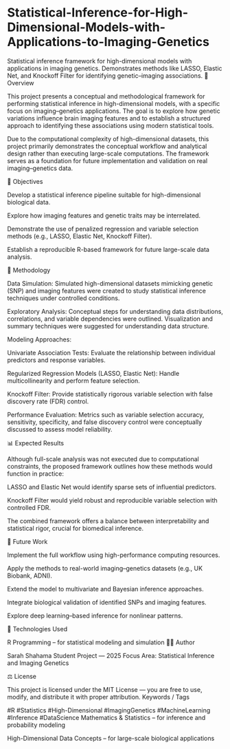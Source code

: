 # Statistical-Inference-for-High-Dimensional-Models-with-Applications-to-Imaging-Genetics
Statistical inference framework for high-dimensional models with applications in imaging genetics. Demonstrates methods like LASSO, Elastic Net, and Knockoff Filter for identifying genetic–imaging associations.
📄 Overview

This project presents a conceptual and methodological framework for performing statistical inference in high-dimensional models, with a specific focus on imaging–genetics applications. The goal is to explore how genetic variations influence brain imaging features and to establish a structured approach to identifying these associations using modern statistical tools.

Due to the computational complexity of high-dimensional datasets, this project primarily demonstrates the conceptual workflow and analytical design rather than executing large-scale computations. The framework serves as a foundation for future implementation and validation on real imaging–genetics data.

🧩 Objectives

Develop a statistical inference pipeline suitable for high-dimensional biological data.

Explore how imaging features and genetic traits may be interrelated.

Demonstrate the use of penalized regression and variable selection methods (e.g., LASSO, Elastic Net, Knockoff Filter).

Establish a reproducible R-based framework for future large-scale data analysis.

🔬 Methodology

Data Simulation:
Simulated high-dimensional datasets mimicking genetic (SNP) and imaging features were created to study statistical inference techniques under controlled conditions.

Exploratory Analysis:
Conceptual steps for understanding data distributions, correlations, and variable dependencies were outlined. Visualization and summary techniques were suggested for understanding data structure.

Modeling Approaches:

Univariate Association Tests: Evaluate the relationship between individual predictors and response variables.

Regularized Regression Models (LASSO, Elastic Net): Handle multicollinearity and perform feature selection.

Knockoff Filter: Provide statistically rigorous variable selection with false discovery rate (FDR) control.

Performance Evaluation:
Metrics such as variable selection accuracy, sensitivity, specificity, and false discovery control were conceptually discussed to assess model reliability.

📊 Expected Results

Although full-scale analysis was not executed due to computational constraints, the proposed framework outlines how these methods would function in practice:

LASSO and Elastic Net would identify sparse sets of influential predictors.

Knockoff Filter would yield robust and reproducible variable selection with controlled FDR.

The combined framework offers a balance between interpretability and statistical rigor, crucial for biomedical inference.

🔮 Future Work

Implement the full workflow using high-performance computing resources.

Apply the methods to real-world imaging–genetics datasets (e.g., UK Biobank, ADNI).

Extend the model to multivariate and Bayesian inference approaches.

Integrate biological validation of identified SNPs and imaging features.

Explore deep learning–based inference for nonlinear patterns.

🧰 Technologies Used

R Programming – for statistical modeling and simulation
🧑‍💻 Author

Sarah Shahama
Student Project — 2025
Focus Area: Statistical Inference and Imaging Genetics

⚖️ License

This project is licensed under the MIT License — you are free to use, modify, and distribute it with proper attribution.
Keywords / Tags

#R #Statistics #High-Dimensional #ImagingGenetics #MachineLearning #Inference #DataScience
Mathematics & Statistics – for inference and probability modeling

High-Dimensional Data Concepts – for large-scale biological applications

